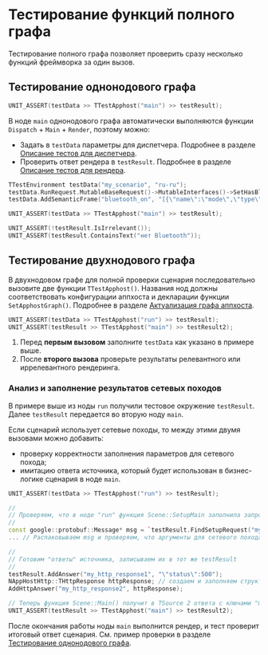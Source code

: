 # Тестирование функций полного графа

Тестирование полного графа позволяет проверить сразу несколько функций фреймворка за один вызов. 

## Тестирование однонодового графа

```c++
UNIT_ASSERT(testData >> TTestApphost("main") >> testResult);
```

В ноде `main` однонодового графа автоматически выполняются функции `Dispatch` + `Main` + `Render`, поэтому можно:

* Задать в `testData` параметры для диспетчера. Подробнее в разделе [Описание тестов для диспетчера](./dispatcher.md).
* Проверить ответ рендера в `testResult`. Подробнее в разделе [Описание тестов для рендера](./render.md).

```c++
TTestEnvironment testData("my_scenario", "ru-ru");
testData.RunRequest.MutableBaseRequest()->MutableInterfaces()->SetHasBluttooth(false);
testData.AddSemanticFrame("bluetooth_on", "[{\"name\":\"mode\",\"type\":\"int\",\"value\":\"1\"}]";

UNIT_ASSERT(testData >> TTestApphost("main") >> testResult);

UNIT_ASSERT(!testResult.IsIrrelevant());
UNIT_ASSERT(testResult.ContainsText("нет Bluetooth"));
```

## Тестирование двухнодового графа

В двухнодовом графе для полной проверки сценария последовательно вызовите две функции `TTestApphost()`. Названия нод должны соответствовать конфигурации аппхоста и декларации функции `SetApphostGraph()`. Подробнее в разделе [Актуализация графа аппхоста](../compatibility/migration.md#apphost-finalize).

```c++
UNIT_ASSERT(testData >> TTestApphost("run") >> testResult);
UNIT_ASSERT(testResult >> TTestApphost("main") >> testResult2);
```

1. Перед **первым вызовом** заполните `testData` как указано в примере выше.
2. После **второго вызова** проверьте результаты релевантного или иррелевантного рендеринга.

### Анализ и заполнение результатов сетевых походов

В примере выше из ноды `run` получили тестовое окружение `testResult`. Далее `testResult` передается во вторую ноду `main`.

Если сценарий использует сетевые походы, то между этими двумя вызовами можно добавить:
* проверку корректности заполнения параметров для сетевого похода;
* имитацию ответа источника, который будет использован в бизнес-логике сценария в ноде `main`.

```c++
UNIT_ASSERT(testData >> TTestApphost("run") >> testResult);

//
// Проверяем, что в ноде "run" функция Scene::SetupMain заполнила запрос в источник
// 
const google::protobuf::Message* msg = `testResult.FindSetupRequest("my_http_request")`
... // Распаковываем msg и проверяем, что аргументы для сетевого похода заданы корректность

//
// Готовим "ответы" источника, записываем их в тот же testResult
//
testResult.AddAnswer("my_http_response1", "\"status\":500");
NAppHostHttp::THttpResponse httpResponse; // создаем и заполняем структуру THttpResponse нужными данными
AddHttpAnswer("my_http_response2", httpResponse);

// Теперь функция Scene::Main() получит в TSource 2 ответа с ключами "my_http_response1" и "my_http_response2"
UNIT_ASSERT(testResult >> TTestApphost("main") >> testResult2);
```

После окончания работы ноды `main` выполнится рендер, и тест проверит итоговый ответ сценария. См. пример проверки в разделе [Тестирование однонодового графа](#testirovanie-odnonodovogo-grafa).
